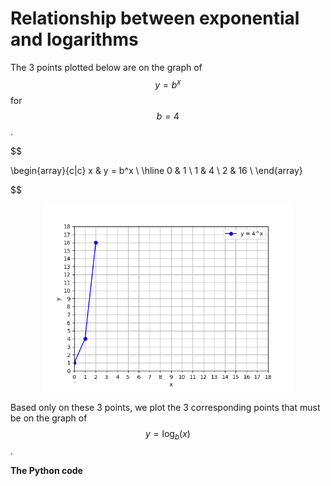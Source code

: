 # Relationship between exponential and logarithms

The 3 points plotted below are on the graph of $$y=b^x$$ for $$b=4$$.

$$

  \begin{array}{c|c}
    x & y = b^x \\
    \hline
    0 & 1       \\
    1 & 4       \\
    2 & 16      \\
  \end{array}

$$

<p align="center">
    <img src="./assets/img1.png" alt="img1" width="400"/>
</p>


Based only on these 3 points, we plot the 3 corresponding points that must be on the graph of $$y=\log_{b}(x)$$.

**The Python code**

```python

```